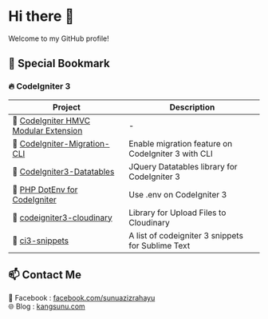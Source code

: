 # Hi there 👋
Welcome to my GitHub profile!

## 📌 Special Bookmark

### 🔥 CodeIgniter 3
| Project | Description |
|-------------|------------------|
| 📌 [CodeIgniter HMVC Modular Extension](https://github.com/sunuazizrahayu/CodeIgniter-HMVC-Modular-Extension) | - |
| 📌 [CodeIgniter-Migration-CLI](https://github.com/sunuazizrahayu/CodeIgniter-Migration-CLI) | Enable migration feature on CodeIgniter 3 with CLI |
| 📌 [CodeIgniter3-Datatables](https://github.com/sunuazizrahayu/CodeIgniter3-Datatables) | JQuery Datatables library for CodeIgniter 3 |
| 📌 [PHP DotEnv for CodeIgniter](https://github.com/sunuazizrahayu/phpdotenv-for-codeigniter) | Use .env on CodeIgniter 3 |
| 📌 [codeigniter3-cloudinary](https://github.com/sunuazizrahayu/codeigniter3-cloudinary) | Library for Upload Files to Cloudinary  |
| 📌 [ci3-snippets](https://github.com/sunuazizrahayu/ci3-snippets) | A list of codeigniter 3 snippets for Sublime Text |


## 📫 Contact Me
📘 Facebook   : [facebook.com/sunuazizrahayu](https://facebook.com/sunuazizrahayu)  
🌐 Blog       : [kangsunu.com](https://kangsunu.com)
